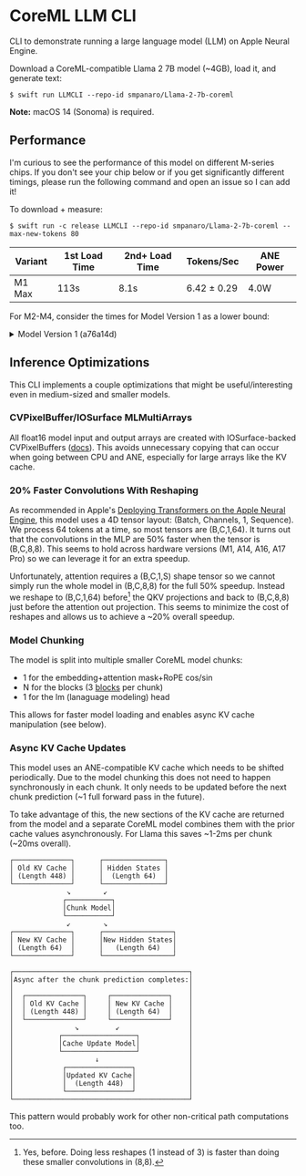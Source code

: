 # CoreML LLM CLI
CLI to demonstrate running a large language model (LLM) on Apple Neural Engine.

Download a CoreML-compatible Llama 2 7B model (~4GB), load it, and generate text:
```shell
$ swift run LLMCLI --repo-id smpanaro/Llama-2-7b-coreml
```

**Note:** macOS 14 (Sonoma) is required.

## Performance
I'm curious to see the performance of this model on different M-series chips. If you don't see your chip below or if you get significantly different timings, please run the following command and open an issue so I can add it!

To download + measure:
```shell
$ swift run -c release LLMCLI --repo-id smpanaro/Llama-2-7b-coreml --max-new-tokens 80
```

|Variant|1st Load Time|2nd+ Load Time|Tokens/Sec  |ANE Power|
|--     |--           |--            |--          |-        |
|M1 Max |113s         |8.1s          |6.42 ± 0.29 |4.0W     |

For M2-M4, consider the times for Model Version 1 as a lower bound:

<details><summary>Model Version 1 (a76a14d)</summary>

|Variant|1st Load Time|2nd+ Load Time|Tokens/Sec  |ANE Power|
|--     |--           |--            |--          |-        |
|M1 Max |77s          |7.5s          |4.97 ± 0.11 |3.6W     |
|M2     |-            |22.9s         |5.51 ± 0.56 |4.5-7.2W |
|M2 Pro |71s          |4.2s          |6.76 ± 0.09 |-        |
|M3     |64s          |5.47s         |7.12 ± 0.16 |5.6W     |
|M3 Max |-            |-             |7.6         |5.5W     |
|M4 iPad|66s          |-             |7.76 ± 0.36 |-        |

</details>

## Inference Optimizations
This CLI implements a couple optimizations that might be useful/interesting even in medium-sized and smaller models.

### CVPixelBuffer/IOSurface MLMultiArrays
All float16 model input and output arrays are created with IOSurface-backed CVPixelBuffers ([docs](https://developer.apple.com/documentation/coreml/mlmultiarray/3882834-init)). This avoids unnecessary copying that can occur when going between CPU and ANE, especially for large arrays like the KV cache.

### 20% Faster Convolutions With Reshaping
As recommended in Apple's [Deploying Transformers on the Apple Neural Engine](https://machinelearning.apple.com/research/neural-engine-transformers), this model uses a 4D tensor layout: (Batch, Channels, 1, Sequence). We process 64 tokens at a time, so most tensors are (B,C,1,64). It turns out that the convolutions in the MLP are 50% faster when the tensor is (B,C,8,8). This seems to hold across hardware versions (M1, A14, A16, A17 Pro) so we can leverage it for an extra speedup.

Unfortunately, attention requires a (B,C,1,S) shape tensor so we cannot simply run the whole model in (B,C,8,8) for the full 50% speedup. Instead we reshape to (B,C,1,64) before[^1] the QKV projections and back to (B,C,8,8) just before the attention out projection. This seems to minimize the cost of reshapes and allows us to achieve a ~20% overall speedup.

[^1]: Yes, before. Doing less reshapes (1 instead of 3) is faster than doing these smaller convolutions in (8,8).

### Model Chunking
The model is split into multiple smaller CoreML model chunks:
- 1 for the embedding+attention mask+RoPE cos/sin
- N for the blocks (3 [blocks](https://github.com/Lightning-AI/litgpt/blob/221b7ef54161272162aa9b036f1ef3674f3160a4/litgpt/model.py#L139) per chunk)
- 1 for the lm (lanaguage modeling) head

This allows for faster model loading and enables async KV cache manipulation (see below).

### Async KV Cache Updates
This model uses an ANE-compatible KV cache which needs to be shifted periodically. Due to the model chunking this does not need to happen synchronously in each chunk. It only needs to be updated before the next chunk prediction (~1 full forward pass in the future).

To take advantage of this, the new sections of the KV cache are returned from the model and a separate CoreML model combines them with the prior cache values asynchronously. For Llama this saves ~1-2ms per chunk (~20ms overall).

```
┌──────────────┐      ┌───────────────┐
│ Old KV Cache │      │ Hidden States │
│ (Length 448) │      │  (Length 64)  │
└──────────────┘      └───────────────┘
              ↘        ↙
             ┌───────────┐
             │Chunk Model│
             └───────────┘
              ↙        ↘
┌──────────────┐      ┌─────────────────┐
│ New KV Cache │      │New Hidden States│
│ (Length 64)  │      │   (Length 64)   │
└──────────────┘      └─────────────────┘

┌───────────────────────────────────────────┐
│Async after the chunk prediction completes:│
│                                           │
│  ┌──────────────┐     ┌──────────────┐    │
│  │ Old KV Cache │     │ New KV Cache │    │
│  │ (Length 448) │     │ (Length 64)  │    │
│  └──────────────┘     └──────────────┘    │
│               ↘         ↙                 │
│           ┌──────────────────┐            │
│           │Cache Update Model│            │
│           └──────────────────┘            │
│                    ↓                      │
│            ┌────────────────┐             │
│            │Updated KV Cache│             │
│            │  (Length 448)  │             │
│            └────────────────┘             │
└───────────────────────────────────────────┘
```

This pattern would probably work for other non-critical path computations too.
